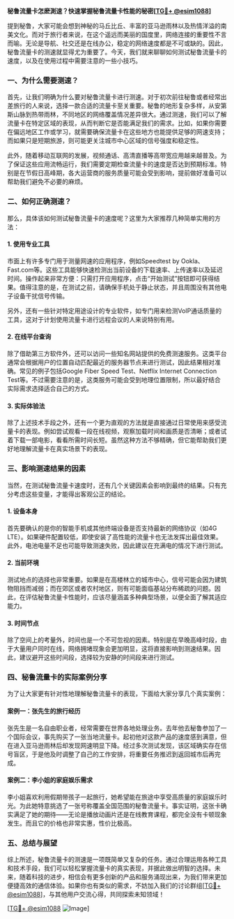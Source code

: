 **秘鲁流量卡怎麽測速？快速掌握秘鲁流量卡性能的秘密[[TG💪+ @esim1088](https://t.me/s/esim1088)]**

提到秘鲁，大家可能会想到神秘的马丘比丘、丰富的亚马逊雨林以及热情洋溢的南美文化。而对于旅行者来说，在这个遥远而美丽的国度里，网络连接的重要性不言而喻。无论是导航、社交还是在线办公，稳定的网络速度都是不可或缺的。因此，秘鲁流量卡的测速就显得尤为重要了。今天，我们就来聊聊如何测试秘鲁流量卡的速度，以及在使用过程中需要注意的一些小技巧。

### 一、为什么需要测速？

首先，让我们明确为什么要对秘鲁流量卡进行测速。对于初次前往秘鲁或者经常出差旅行的人来说，选择一款合适的流量卡至关重要。秘鲁的地形复杂多样，从安第斯山脉到热带雨林，不同地区的网络覆盖情况差异很大。通过测速，我们可以了解流量卡在特定区域的表现，从而判断它是否能满足我们的需求。比如，如果你需要在偏远地区工作或学习，就需要确保流量卡在这些地方也能提供足够的网速支持；而如果只是短期旅游，则可能更关注城市中心区域的信号强度和稳定性。

此外，随着移动互联网的发展，视频通话、高清直播等高带宽应用越来越普及。为了保证这些应用流畅运行，我们需要定期检查流量卡的速度是否达到预期标准。特别是在节假日高峰期，各大运营商的服务质量可能会受到影响，提前做好准备可以帮助我们避免不必要的麻烦。

### 二、如何正确测速？

那么，具体该如何测试秘鲁流量卡的速度呢？这里为大家推荐几种简单实用的方法：

#### 1. 使用专业工具

市面上有许多专门用于测量网速的应用程序，例如Speedtest by Ookla、Fast.com等。这些工具能够快速检测出当前设备的下载速率、上传速率以及延迟时间。操作起来非常方便：只需打开应用程序，点击“开始测试”按钮即可获得结果。值得注意的是，在测试之前，请确保手机处于静止状态，并且周围没有其他电子设备干扰信号传输。

另外，还有一些针对特定用途设计的专业软件，如专门用来检测VoIP通话质量的工具，这对于计划使用流量卡进行远程会议的人来说特别有用。

#### 2. 在线平台查询

除了借助第三方软件外，还可以访问一些知名网站提供的免费测速服务。这类平台通常会根据用户的位置自动匹配最近的服务器节点来进行测试，因此结果相对准确。常见的例子包括Google Fiber Speed Test、Netflix Internet Connection Test等。不过需要注意的是，这类服务可能会受到地理位置限制，所以最好结合实际需求选择适合自己的方式。

#### 3. 实际体验法

除了上述技术手段之外，还有一个更为直观的方法就是直接通过日常使用来感受流量卡的表现。例如尝试观看一段在线视频，观察加载时间和画质是否清晰；或者试着下载一部电影，看看所需时间长短。虽然这种方法不够精确，但它能帮助我们更好地理解流量卡在真实场景下的表现。

### 三、影响测速结果的因素

当然，在测试秘鲁流量卡速度时，还有几个关键因素会影响到最终的结果。只有充分考虑这些变量，才能得出客观公正的结论。

#### 1. 设备本身

首先要确认的是你的智能手机或其他终端设备是否支持最新的网络协议（如4G LTE）。如果硬件配置较低，即使安装了高性能的流量卡也无法发挥出最佳效果。此外，电池电量不足也可能导致测速失败，因此建议在充满电的情况下进行测试。

#### 2. 当前环境

测试地点的选择也非常重要。如果是在高楼林立的城市中心，信号可能会因为建筑物阻挡而减弱；而在郊区或者农村地区，则有可能面临基站分布稀疏的问题。因此，在评估秘鲁流量卡性能时，应该尽量涵盖多种典型场景，以便全面了解其适应能力。

#### 3. 时间节点

除了空间上的考量外，时间也是一个不可忽视的因素。特别是在早晚高峰时段，由于大量用户同时在线，网络拥堵现象会更加明显，这将直接影响到测速结果。因此，建议避开这些时间段，选择较为安静的时间段来进行测试。

### 四、秘鲁流量卡的实际案例分享

为了让大家更有针对性地理解秘鲁流量卡的表现，下面给大家分享几个真实案例：

#### 案例一：张先生的旅行经历

张先生是一名自由职业者，经常需要在世界各地处理业务。去年他去秘鲁参加了一个国际会议，事先购买了一张当地流量卡。起初他对这款产品的速度感到满意，但在进入亚马逊雨林后却发现网速明显下降。经过多次测试发现，该区域确实存在信号盲区，于是他及时调整了自己的工作安排，将重要任务推迟到返回城市后再完成。

#### 案例二：李小姐的家庭娱乐需求

李小姐喜欢利用假期带孩子一起旅行，她希望能在旅途中享受高质量的家庭娱乐时光。为此她特意挑选了一张号称覆盖全国范围的秘鲁流量卡。事实证明，这张卡确实满足了她的期待——无论是播放动画片还是在线教育课程，都完全没有卡顿现象发生。而且它的价格也非常实惠，性价比极高。

### 五、总结与展望

综上所述，秘鲁流量卡的测速是一项既简单又复杂的任务。通过合理运用各种工具和技术手段，我们可以轻松掌握流量卡的真实表现，并据此做出明智的选择。未来，随着科技的进步，相信会有更多创新的产品和服务涌现出来，为我们带来更加便捷高效的通信体验。如果你也有类似的需求，不妨加入我们的讨论群组[[TG💪+ @esim1088](https://t.me/s/esim1088)]，与其他用户交流心得，共同探索未知领域！

[[TG💪+ @esim1088](https://t.me/s/esim1088) ![Image](https://i.postimg.cc/4NQfJmqS/Snipaste-2025-05-13-00-14-12.png)]
